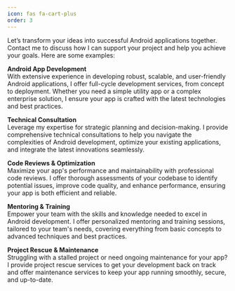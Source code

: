 ```yaml
---
icon: fas fa-cart-plus
order: 3
---
```


Let’s transform your ideas into successful Android applications together. Contact me to discuss how I can support your project and help you achieve your goals. Here are some examples:

**Android App Development**<br>
With extensive experience in developing robust, scalable, and user-friendly Android applications, I offer full-cycle development services, from concept to deployment. Whether you need a simple utility app or a complex enterprise solution, I ensure your app is crafted with the latest technologies and best practices.

  

**Technical Consultation**<br>
Leverage my expertise for strategic planning and decision-making. I provide comprehensive technical consultations to help you navigate the complexities of Android development, optimize your existing applications, and integrate the latest innovations seamlessly.

  

**Code Reviews & Optimization**<br>
Maximize your app's performance and maintainability with professional code reviews. I offer thorough assessments of your codebase to identify potential issues, improve code quality, and enhance performance, ensuring your app is both efficient and reliable.

  

**Mentoring & Training**<br>
Empower your team with the skills and knowledge needed to excel in Android development. I offer personalized mentoring and training sessions, tailored to your team's needs, covering everything from basic concepts to advanced techniques and best practices.

  

**Project Rescue & Maintenance**<br>
Struggling with a stalled project or need ongoing maintenance for your app? I provide project rescue services to get your development back on track and offer maintenance services to keep your app running smoothly, secure, and up-to-date.